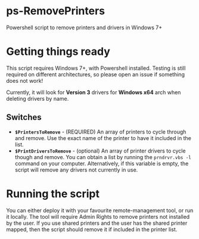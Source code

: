 # ps-RemovePrinters
Powershell script to remove printers and drivers in Windows 7+

# Getting things ready
This script requires Windows 7+, with Powershell installed. Testing is 
still required on different architectures, so please open an issue if 
something does not work!

Currently, it will look for **Version 3** drivers for **Windows x64** 
arch when deleting drivers by name.

## Switches

- **`$PrintersToRemove`** - (REQUIRED) An array of printers to cycle through and remove. Use the exact name of the printer to have it included in the list.
- **`$PrintDriversToRemove`** - (optional) An array of printer drivers to cycle though and remove. You can obtain a list by running the `prndrvr.vbs -l` command on your computer. Alternatively, if this variable is empty, the script will remove any drivers not currently in 
use.

# Running the script

You can either deploy it with your favourite remote-management tool, or run it locally. The tool will require Admin Rights to remove printers not installed by the user. If you use shared printers and the user has the shared printer mapped, then the script should remove it if included in the printer list.
